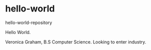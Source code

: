 # hello-world
hello-world-repository


Hello World. 

Veronica Graham, B.S Computer Science. Looking to enter industry.
